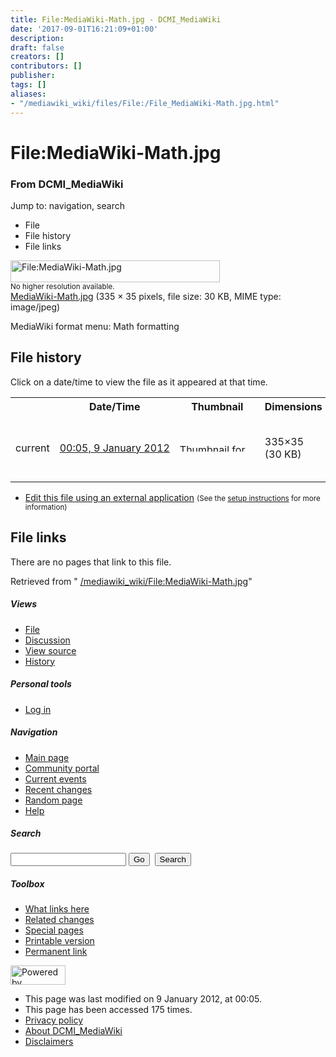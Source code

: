 ```yaml
---
title: File:MediaWiki-Math.jpg - DCMI_MediaWiki
date: '2017-09-01T16:21:09+01:00'
description: 
draft: false
creators: []
contributors: []
publisher: 
tags: []
aliases:
- "/mediawiki_wiki/files/File:/File_MediaWiki-Math.jpg.html"
---
```


<a id="top"></a>
# File:MediaWiki-Math.jpg

### From DCMI\_MediaWiki

Jump to: navigation, search
<!-- start content -->
- File
- File history
- File links

 [<img alt="File:MediaWiki-Math.jpg" src="/images/d/d9/MediaWiki-Math.jpg" width="335" height="35">](/mediawiki_wiki/files/MediaWiki-Math.jpg)  
<small>No higher resolution available.</small>  
 [MediaWiki-Math.jpg](/images/d/d9/MediaWiki-Math.jpg)‎ (335 × 35 pixels, file size: 30 KB, MIME type: image/jpeg)

MediaWiki format menu: Math formatting

<!-- 
NewPP limit report
Preprocessor node count: 1/1000000
Post-expand include size: 0/2097152 bytes
Template argument size: 0/2097152 bytes
Expensive parser function count: 0/100
-->
## File history

Click on a date/time to view the file as it appeared at that time.

<table class="wikitable filehistory">
  <tr>
    <td></td>
    <th>Date/Time</th>
    <th>Thumbnail</th>
    <th>Dimensions</th>
    <th>User</th>
    <th>Comment</th>
  </tr>
  <tr>
    <td>current</td>
    <td class="filehistory-selected" style="white-space: nowrap;"><a href="/mediawiki_wiki/files/MediaWiki-Math.jpg">00:05, 9 January 2012</a></td>
    <td><a href="/images/d/d9/MediaWiki-Math.jpg"><img alt="Thumbnail for version as of 00:05, 9 January 2012" src="/images/d/d9/MediaWiki-Math.jpg" width="120" height="13"></a></td>
    <td>335×35 <span style="white-space: nowrap;">(30 KB)</span>
    </td>
    <td>
      <a href="/index.php?title=User:StuartSutton&amp;action=edit&amp;redlink=1" class="new mw-userlink" title="User:StuartSutton (page does not exist)">StuartSutton</a> <span style="white-space: nowrap;"> <span class="mw-usertoollinks">(<a href="/index.php?title=User_talk:StuartSutton&amp;action=edit&amp;redlink=1" class="new" title="User talk:StuartSutton (page does not exist)">Talk</a> | <a href="/index.php/Special:Contributions/StuartSutton" title="Special:Contributions/StuartSutton">contribs</a>)</span></span>
    </td>
    <td> <span class="comment">(MediaWiki format menu: Math formatting)</span>
    </td>
  </tr>
</table>

  

- [Edit this file using an external application](/index.php?title=File:MediaWiki-Math.jpg&action=edit&externaledit=true&mode=file "File:MediaWiki-Math.jpg") <small>(See the <a href="http://www.mediawiki.org/wiki/Manual:External_editors" class="external text" rel="nofollow">setup instructions</a> for more information)</small>

## File links

There are no pages that link to this file.

Retrieved from " [/mediawiki_wiki/File:MediaWiki-Math.jpg](/mediawiki_wiki/files/File:/File:MediaWiki-Math.jpg.html)"

<!-- end content -->

##### Views

- [File](/mediawiki_wiki/files/File:/File:MediaWiki-Math.jpg.html)
- [Discussion](/index.php?title=File_talk:MediaWiki-Math.jpg&action=edit&redlink=1 "Discussion about the content page [t]")
- [View source](/index.php?title=File:MediaWiki-Math.jpg&action=edit "This page is protected.
You can view its source [e]")
- [History](/index.php?title=File:MediaWiki-Math.jpg&action=history "Past revisions of this page [h]")

##### Personal tools

- [Log in](/index.php?title=Special:UserLogin&returnto=File:MediaWiki-Math.jpg "You are encouraged to log in; however, it is not mandatory [o]")

<script type="text/javascript"> if (window.isMSIE55) fixalpha(); </script>

##### Navigation

- [Main page](/index.php/Main_Page "Visit the main page [z]")
- [Community portal](/index.php/DCMI_MediaWiki:Community_portal "About the project, what you can do, where to find things")
- [Current events](/index.php/DCMI_MediaWiki:Current_events "Find background information on current events")
- [Recent changes](/index.php/Special:RecentChanges "The list of recent changes in the wiki [r]")
- [Random page](/index.php/Special:Random "Load a random page [x]")
- [Help](/index.php/Help:Contents "The place to find out")

##### <label for="searchInput">Search</label>

<form action="/index.php" id="searchform">
				<input type="hidden" name="title" value="Special:Search">
				<input id="searchInput" title="Search DCMI_MediaWiki" accesskey="f" type="search" name="search">
				<input type="submit" name="go" class="searchButton" id="searchGoButton" value="Go" title="Go to a page with this exact name if exists"> 
				<input type="submit" name="fulltext" class="searchButton" id="mw-searchButton" value="Search" title="Search the pages for this text">
			</form>

##### Toolbox

- [What links here](/index.php/Special:WhatLinksHere/File:MediaWiki-Math.jpg "List of all wiki pages that link here [j]")
- [Related changes](/index.php/Special:RecentChangesLinked/File:MediaWiki-Math.jpg "Recent changes in pages linked from this page [k]")
- [Special pages](/index.php/Special:SpecialPages "List of all special pages [q]")
- [Printable version](/index.php?title=File:MediaWiki-Math.jpg&printable=yes "Printable version of this page [p]")
- [Permanent link](/index.php?title=File:MediaWiki-Math.jpg&oldid=2173 "Permanent link to this revision of the page")

<!-- end of the left (by default at least) column -->

 [<img src="/skins/common/images/poweredby_mediawiki_88x31.png" height="31" width="88" alt="Powered by MediaWiki">](http://www.mediawiki.org/)

- This page was last modified on 9 January 2012, at 00:05.
- This page has been accessed 175 times.
- [Privacy policy](/index.php/DCMI_MediaWiki:Privacy_policy "DCMI MediaWiki:Privacy policy")
- [About DCMI\_MediaWiki](/index.php/DCMI_MediaWiki:About "DCMI MediaWiki:About")
- [Disclaimers](/index.php/DCMI_MediaWiki:General_disclaimer "DCMI MediaWiki:General disclaimer")

<script>if (window.runOnloadHook) runOnloadHook();</script><!-- Served in 0.459 secs. -->

